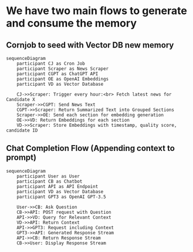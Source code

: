 # We have two main flows to generate and consume the memory

## Cornjob to seed with Vector DB new memory

```mermaid
sequenceDiagram
    participant CJ as Cron Job
    participant Scraper as News Scraper
    participant CGPT as ChatGPT API
    participant OE as OpenAI Embeddings
    participant VD as Vector Database

    CJ->>Scraper: Trigger every hour:<br> Fetch latest news for Candidate X
    Scraper->>CGPT: Send News Text
    CGPT->>Scraper: Return Summarized Text into Grouped Sections
    Scraper->>OE: Send each section for embedding generation
    OE->>VD: Return Embeddings for each section
    VD->>Scraper: Store Embeddings with timestamp, quality score, candidate ID
```

## Chat Completion Flow (Appending context to prompt)

```mermaid
sequenceDiagram
    participant User as User
    participant CB as Chatbot
    participant API as API Endpoint
    participant VD as Vector Database
    participant GPT3 as OpenAI GPT-3.5

    User->>CB: Ask Question
    CB->>API: POST request with Question
    API->>VD: Query for Relevant Context
    VD->>API: Return Context
    API->>GPT3: Request including Context
    GPT3->>API: Generated Response Stream
    API->>CB: Return Response Stream
    CB->>User: Display Response Stream
```
